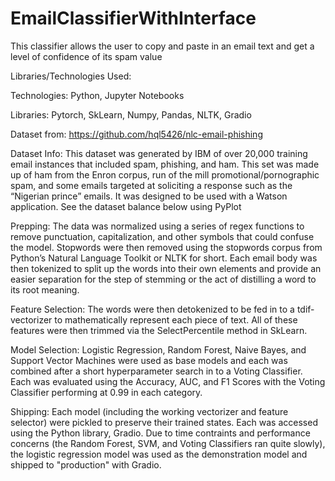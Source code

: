 # EmailClassifierWithInterface
This classifier allows the user to copy and paste in an email text and get a level of confidence of its spam value

Libraries/Technologies Used:

Technologies: Python, Jupyter Notebooks

Libraries: Pytorch, SkLearn, Numpy, Pandas, NLTK, Gradio

Dataset from: https://github.com/hql5426/nlc-email-phishing

Dataset Info:
This dataset was generated by IBM of over 20,000 training email instances that included spam, phishing, and ham. This set was made up of ham from the Enron corpus, run of the mill promotional/pornographic spam, and some emails targeted at soliciting a response such as the “Nigerian prince” emails. It was designed to be used with a Watson application. See the dataset balance below using PyPlot

Prepping:
The data was normalized using a series of regex functions to remove punctuation, capitalization, and other symbols that could confuse the model. Stopwords were then removed using the stopwords corpus from Python’s Natural Language Toolkit or NLTK for short. Each email body was then tokenized to split up the words into their own elements and provide an easier separation for the step of stemming or the act of distilling a word to its root meaning.

Feature Selection:
The words were then detokenized to be fed in to a tdif-vectorizer to mathematically represent each piece of text. All of these features were then trimmed via the SelectPercentile method in SkLearn.

Model Selection:
Logistic Regression, Random Forest, Naive Bayes, and Support Vector Machines were used as base models and each was combined after a short hyperparameter search in to a Voting Classifier. Each was evaluated using the Accuracy, AUC, and F1 Scores with the Voting Classifier performing at 0.99 in each category.

Shipping:
Each model (including the working vectorizer and feature selector) were pickled to preserve their trained states. Each was accessed using the Python library, Gradio. Due to time contraints and performance concerns (the Random Forest, SVM, and Voting Classifiers ran quite slowly), the logistic regression model was used as the demonstration model and shipped to "production" with Gradio.
